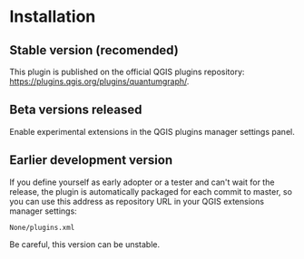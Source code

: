# Installation

## Stable version (recomended)

This plugin is published on the official QGIS plugins repository: <https://plugins.qgis.org/plugins/quantumgraph/>.

## Beta versions released

Enable experimental extensions in the QGIS plugins manager settings panel.

## Earlier development version

If you define yourself as early adopter or a tester and can't wait for the release, the plugin is automatically packaged for each commit to master, so you can use this address as repository URL in your QGIS extensions manager settings:

```url
None/plugins.xml
```

Be careful, this version can be unstable.

